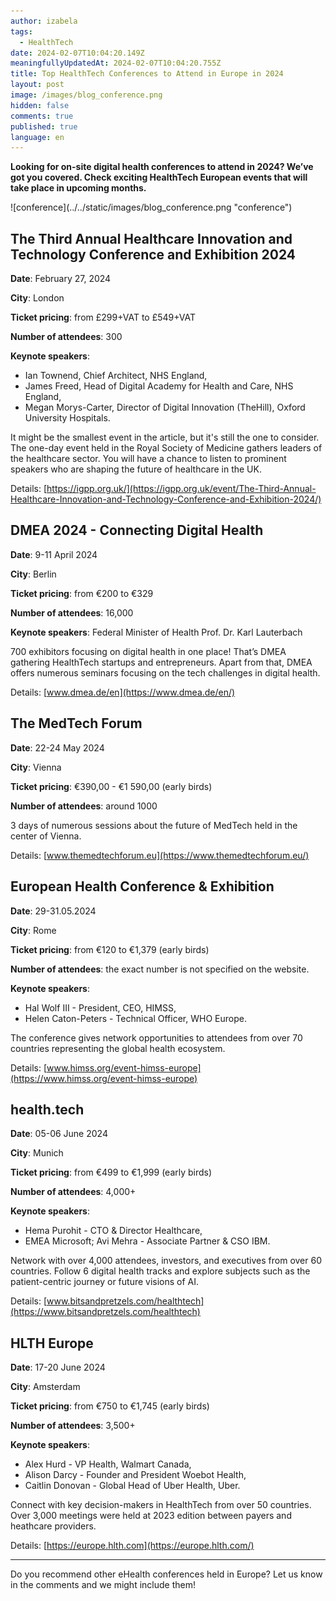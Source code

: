 ```yaml
---
author: izabela
tags:
  - HealthTech
date: 2024-02-07T10:04:20.149Z
meaningfullyUpdatedAt: 2024-02-07T10:04:20.755Z
title: Top HealthTech Conferences to Attend in Europe in 2024
layout: post
image: /images/blog_conference.png
hidden: false
comments: true
published: true
language: en
---
```

**Looking for on-site digital health conferences to attend in 2024? We’ve got you covered. Check exciting HealthTech European events that will take place in upcoming months.**

<div className="image">![conference](../../static/images/blog_conference.png "conference")</div>

## The Third Annual Healthcare Innovation and Technology Conference and Exhibition 2024

**Date**: February 27, 2024

**City**: London

**Ticket pricing**: from £299+VAT to £549+VAT

**Number of attendees**: 300

**Keynote speakers**: 

* Ian Townend, Chief Architect, NHS England, 
* James Freed, Head of Digital Academy for Health and Care, NHS England, 
* Megan Morys-Carter, Director of Digital Innovation (TheHill), Oxford University Hospitals.

It might be the smallest event in the article, but it's still the one to consider. The one-day event held in the Royal Society of Medicine gathers leaders of the healthcare sector. You will have a chance to listen to prominent speakers who are shaping the future of healthcare in the UK.

Details: [https://igpp.org.uk/](https://igpp.org.uk/event/The-Third-Annual-Healthcare-Innovation-and-Technology-Conference-and-Exhibition-2024/)

## DMEA 2024 - Connecting Digital Health

**Date**: 9-11 April 2024

**City**: Berlin

**Ticket pricing**: from €200 to €329

**Number of attendees**: 16,000

**Keynote speakers**: Federal Minister of Health Prof. Dr. Karl Lauterbach

700 exhibitors focusing on digital health in one place! That’s DMEA gathering HealthTech startups and entrepreneurs. Apart from that, DMEA offers numerous seminars focusing on the tech challenges in digital health.

Details: [www.dmea.de/en](https://www.dmea.de/en/)

## The MedTech Forum

**Date**: 22-24 May 2024

**City**: Vienna

**Ticket pricing**: €390,00 - €1 590,00 (early birds)

**Number of attendees**: around 1000

3 days of numerous sessions about the future of MedTech held in the center of Vienna.

Details: [www.themedtechforum.eu](https://www.themedtechforum.eu/)

## European Health Conference & Exhibition

**Date**: 29-31.05.2024

**City**: Rome

**Ticket pricing**: from €120 to €1,379 (early birds)

**Number of attendees**: the exact number is not specified on the website.

**Keynote speakers**: 

* Hal Wolf III - President, CEO, HIMSS,
* Helen Caton-Peters - Technical Officer, WHO Europe.

The conference gives network opportunities to attendees from over 70 countries representing the global health ecosystem.

Details: [www.himss.org/event-himss-europe](https://www.himss.org/event-himss-europe)

## health.tech

**Date**: 05-06 June 2024

**City**: Munich

**Ticket pricing**: from €499 to €1,999 (early birds)

**Number of attendees**: 4,000+

**Keynote speakers**: 

* Hema Purohit - CTO & Director Healthcare, 
* EMEA Microsoft; Avi Mehra - Associate Partner & CSO IBM.

Network with over 4,000 attendees, investors, and executives from over 60 countries. Follow 6 digital health tracks and explore subjects such as the patient-centric journey or future visions of AI.

Details: [www.bitsandpretzels.com/healthtech](https://www.bitsandpretzels.com/healthtech)

## HLTH Europe

**Date**: 17-20 June 2024

**City**: Amsterdam

**Ticket pricing**: from €750 to €1,745 (early birds)

**Number of attendees**: 3,500+

**Keynote speakers**: 

* Alex Hurd - VP Health, Walmart Canada,
* Alison Darcy - Founder and President Woebot Health,
* Caitlin Donovan - Global Head of Uber Health, Uber.

Connect with key decision-makers in HealthTech from over 50 countries. Over 3,000 meetings were held at 2023 edition between payers and heathcare providers.

Details: [https://europe.hlth.com](https://europe.hlth.com/)

- - -

Do you recommend other eHealth conferences held in Europe? Let us know in the comments and we might include them!